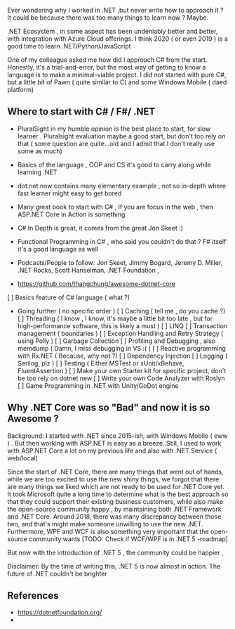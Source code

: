 Ever wondering why I worked in .NET ,but never write how to approach it ? It could be because there was too many things to learn now ? Maybe.

.NET Ecosystem , in some aspect has been undeniably better and better, with integration with Azure Cloud offerings. I think 2020 ( or even 2019 ) is a good time to learn .NET/Python/JavaScript

One of my colleague asked me how did I approach C# from the start. Honestly, it's a trial-and-error, but the most way of getting to know a language is to make a minimal-viable project. I did not started with pure C#, but a little bit of Pawn ( quite similar to C) and some Windows Mobile ( daed platform)

## Where to start with C# / F#/ .NET
- PluralSight in my humble opinion is the best place to start, for slow learner . Pluralsight evaluation maybe a good start, but don't too rely on that ( some question are quite...old and I admit that I don't really use some as much)
- Basics of the language , OOP and CS it's good to carry along while learning .NET
- dot.net now contains many elementary example , not so in-depth where fast learner might easy to get bored
- Many great book to start with C# , If you are focus in the web , then ASP.NET Core in Action is something
- C# In Depth is great, it comes from the great Jon Skeet :)
- Functional Programming in C# , who said you couldn't do that ? F# itself it's a good language as well

- Podcasts/People to follow: Jon Skeet, Jimmy Bogard, Jeremy D. Miller, .NET Rocks, Scott Hanselman, .NET Foundation ,
- https://github.com/thangchung/awesome-dotnet-core

[ ] Basics feature of C# language ( what ?)

- Going further ( no specific order )
[ ] Caching ( tell me , do you cache ?)
[ ] Threading ( I know , I know, it's maybe a little bit too late , but for high-performance software, this is likely a must )
[ ] LINQ
[ ] Transaction management ( boundaries )
[ ] Exception Handling and Retry Strategy ( using Polly )
[ ] Garbage Collection
[ ] Profiling and Debugging , also memdump ( Damn, I miss debugging in VS :( )
[ ] Reactive programming with Rx.NET ( Because, why not ?)
[ ] Dependency Injection
[ ] Logging ( Serilog, plz )
[ ] Testing ( Either MSTest or xUnit/xBehave, FluentAssertion )
[ ] Make your own Starter kit for specific project, don't be too rely on dotnet new
[ ] Write your own Code Analyzer with Roslyn
[ ] Game Programming in .NET with Unity/GoDot engine


## Why .NET Core was so "Bad" and now it is so Awesome ?

Background: I started with .NET since 2015-ish, with Windows Mobile ( eww ) . But then working with ASP.NET is easy as a breeze..Still, I used to work with ASP.NET Core a lot on my previous life and also with .NET Service ( web/local)

Since the start of .NET Core, there are many things that went out of hands, while we are too excited to use the new shiny things, we forgot that there are many things we liked which are not ready to be used for .NET Core yet. It took Microsoft quite a long time to determine what is the best approach so that they could support their existing business customers, while also make the open-source community happy , by maintaining both .NET Framework and .NET Core. Around 2018, there was many discrepancy between those two, and that's might make someone unwilling to use the new .NET. Furthermore, WPF and WCF is also something very important that the open-source community wants [TODO: Check if WCF/WPF is in .NET 5 -roadmap]

But now with the introduction of .NET 5 , the community could be happier ,


Disclaimer: By the time of writing this, .NET 5 is now almost in action. The future of .NET couldn't be brighter

## References
- https://dotnetfoundation.org/
-